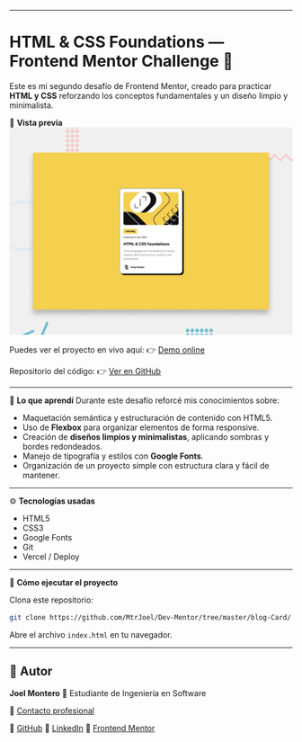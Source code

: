 
---

# HTML & CSS Foundations — Frontend Mentor Challenge 🧩

Este es mi segundo desafío de Frontend Mentor, creado para practicar **HTML y CSS** reforzando los conceptos fundamentales y un diseño limpio y minimalista.

📸 **Vista previa**
![Vista previa del proyecto](./preview.jpg)

Puedes ver el proyecto en vivo aquí: 👉 [Demo online](https://dev-mentor-joelm.vercel.app)

Repositorio del código: 👉 [Ver en GitHub](https://github.com/MtrJoel/Dev-Mentor/tree/master/blog-Card/)

---

🧠 **Lo que aprendí**
Durante este desafío reforcé mis conocimientos sobre:

* Maquetación semántica y estructuración de contenido con HTML5.
* Uso de **Flexbox** para organizar elementos de forma responsive.
* Creación de **diseños limpios y minimalistas**, aplicando sombras y bordes redondeados.
* Manejo de tipografía y estilos con **Google Fonts**.
* Organización de un proyecto simple con estructura clara y fácil de mantener.

---

⚙️ **Tecnologías usadas**

* HTML5
* CSS3
* Google Fonts
* Git
* Vercel / Deploy

---

🚀 **Cómo ejecutar el proyecto**

Clona este repositorio:

```bash
git clone https://github.com/MtrJoel/Dev-Mentor/tree/master/blog-Card/
```

Abre el archivo `index.html` en tu navegador.

---

## 👤 Autor
**Joel Montero**
💼 Estudiante de Ingeniería en Software

📧 [Contacto profesional](mailto:monterojoel135@mail.com)

🐙 [GitHub](https://github.com/MtrJoel)
💼 [LinkedIn](https://www.linkedin.com/in/joel-montero-166488226/) 
🧩 [Frontend Mentor](https://www.frontendmentor.io/profile/MtrJoel)


